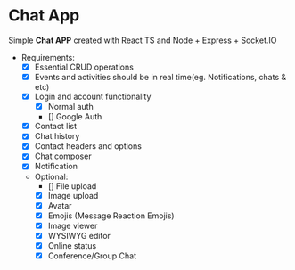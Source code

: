 # Chat App

Simple **Chat APP** created with React TS and Node + Express + Socket.IO

- Requirements:
  - [x] Essential CRUD operations
  - [x] Events and activities should be in real time(eg. Notifications, chats &amp; etc)
  - [x] Login and account functionality
    - [x] Normal auth
    - [] Google Auth
  - [x] Contact list
  - [x] Chat history
  - [x] Contact headers and options
  - [x] Chat composer
  - [x] Notification
  - Optional:
    - [] File upload
    - [x] Image upload
    - [x] Avatar
    - [x] Emojis (Message Reaction Emojis)
    - [x] Image viewer
    - [x] WYSIWYG editor
    - [x] Online status
    - [x] Conference/Group Chat
